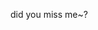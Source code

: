 did you miss me~?

<!--
**ukeivan/ukeivan** is a ✨ _special_ ✨ repository because its `README.md` (this file) appears on your GitHub profile.

Here are some ideas to get you started:

- hello i like cute girls and games with cute girls ill put more later ok
